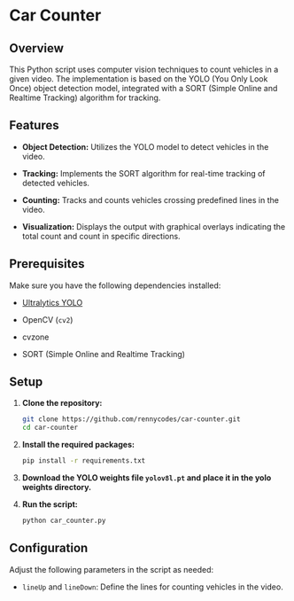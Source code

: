 # Car Counter

## Overview

This Python script uses computer vision techniques to count vehicles in a given video. The implementation is based on the YOLO (You Only Look Once) object detection model, integrated with a SORT (Simple Online and Realtime Tracking) algorithm for tracking.

## Features

- **Object Detection:** Utilizes the YOLO model to detect vehicles in the video.

- **Tracking:** Implements the SORT algorithm for real-time tracking of detected vehicles.

- **Counting:** Tracks and counts vehicles crossing predefined lines in the video.

- **Visualization:** Displays the output with graphical overlays indicating the total count and count in specific directions.


## Prerequisites

Make sure you have the following dependencies installed:

- [Ultralytics YOLO](https://github.com/ultralytics/yolov5)

- OpenCV (`cv2`)

- cvzone

- SORT (Simple Online and Realtime Tracking)

## Setup

1. **Clone the repository:**

   ```bash
   git clone https://github.com/rennycodes/car-counter.git
   cd car-counter
   ```

2. **Install the required packages:**
    ```bash
    pip install -r requirements.txt
    ```
3. **Download the YOLO weights file `yolov8l.pt` and place it in the yolo weights directory.**


4. **Run the script:**
    ```bash
    python car_counter.py
    ```
## Configuration
Adjust the following parameters in the script as needed:  
- `lineUp` and `lineDown`: Define the lines for counting vehicles in the video.

